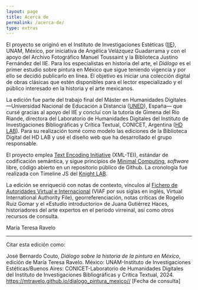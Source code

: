 ```yaml
---
layout: page
title: Acerca de
permalink: /acerca-de/
type: extras
---
```

<!-- 
## Acerca de -->

El proyecto se originó en el Instituto de
Investigaciones Estéticas (<a href="https://www.esteticas.unam.mx/" target="blank">IIE</a>), UNAM, México, por iniciativa de Angélica 
Velázquez Guadarrama y con el apoyo del Archivo Fotográfico Manuel Toussaint y la Biblioteca Justino Fernández del IIE. Para los especialistas en historia del arte, el <i>Diálogo</i>  es el primer estudio sobre pintura en México que sigue teniendo vigencia y por ello se decidió publicarlo en línea. El objetivo es iniciar una colección digital de obras clásicas 
que estén disponibles para el lector especializado y el público interesado en la historia y el arte mexicanos.

La edición fue parte del trabajo final del Máster en Humanidades Digitales  —Universidad Nacional de Educación a Distancia (<a href="https://www.uned.es/universidad/inicio/" target="blank">UNED</a>), España— que cursé gracias al apoyo del IIE y concluí con la tutoría de Gimena del Río Riande, directora del Laboratorio de Humanidades Digitales del Instituto de Investigaciones Bibliográficas y Crítica Textual, CONICET, Argentina (<a href="https://hdlab.space/" target="_blank">HD LAB</a>). Para su realización tomé como modelo las ediciones de la Biblioteca Digital del HD LAB y usé el diseño web que ha desarrollado el grupo responsable.

El proyecto emplea
<a href="https://tei-c.org/" target="_blank">Text Encoding Initiative</a> (XML-TEI), estándar de codificación semántica, y sigue principios de <a href="https://go-dh.github.io/mincomp/about/" target="_blank">Minimal Computing</a>, <i>software</i> libre, código abierto en un repositorio público de Github. La cronología fue realizada con 
Timeline JS del  <a href="//timeline.knightlab.com/" target="_blank">Knight LAB</a>.
      
    
La edición se enriqueció con notas de contexto, vínculos al <a href="https://viaf.org/es" target="_blank">
Fichero de Autoridades Virtual e Internacional</a> (VIAF por sus siglas en inglés, Virtual International Authority File), georreferenciación, notas críticas de Rogelio Ruiz Gomar y el «Estudio introductorio» de Juana Gutiérrez Haces, historiadores del arte expertos en el periodo virreinal, así como otros recursos de consulta.

María Teresa Ravelo
    
  * * *
  
  Citar esta edición como: 
  
  <p style="font-size: 14px;"> José Bernardo Couto, <i>Diálogo sobre la historia de la pintura en México</i>, edición de María Teresa Ravelo. México: UNAM-Instituto de Investigaciones Estéticas/Buenos Aires: CONICET-Laboratorio de Humanidades Digitales del Instituto de Investigaciones Bibliográficas y Crítica Textual, 2024. <a href="{{ site.baseurl }}/">https://mtravelo.github.io/dialogo_pintura_mexico//</a> [Fecha de consulta]</p>
    


